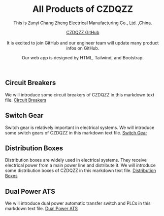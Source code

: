 <div align="center">
  <h1 align="center">All Products of CZDQZZ</h1>
  
  This is Zunyi Chang Zheng Electrical Manufacturing Co., Ltd. ,China.


</div>

<div align="center">
  <a href="https://czdqzz.github.io/czdqzz/">CZDQZZ GitHub</a>
</div>

<br/>

<div align="center">
It is excited to join GitHub and our engineer team will update many product infos on GitHub.

Our web app is designed by HTML, Tailwind, and Bootstrap.

</div>

<br/>

## Circuit Breakers 

We will introduce some circuit breakers of CZDQZZ in this markdown text file.  [Circuit Breakers](/CIRCUIT-BREAKER.md)

## Switch Gear

Switch gear is relatively important in electrical systems. We will introduce some switch gears of CZDQZZ in this markdown text file.  [Switch Gear](/SWITCH-GEAR.md)

## Distribution Boxes

Distribution boxes are widely used in electrical systems. They receive electrical power from a main power line and distribute it. We will introduce some distribution boxes of CZDQZZ in this markdown text file. [Distribution Boxes](/DISTRIBUTION-BOX.md)

## Dual Power ATS 
We will introduce dual power automatic transfer switch and PLCs in this markdown text file. [Dual Power ATS](/ATS.md)

